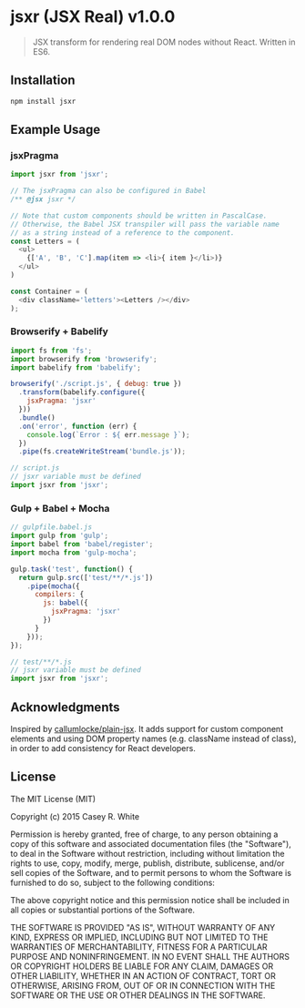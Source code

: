 # jsxr (JSX Real) v1.0.0

> JSX transform for rendering real DOM nodes without React. Written in ES6.

## Installation

```bash
npm install jsxr
```

## Example Usage

### jsxPragma
```js
import jsxr from 'jsxr';

// The jsxPragma can also be configured in Babel
/** @jsx jsxr */

// Note that custom components should be written in PascalCase.
// Otherwise, the Babel JSX transpiler will pass the variable name
// as a string instead of a reference to the component.
const Letters = (
  <ul>
    {['A', 'B', 'C'].map(item => <li>{ item }</li>)}
  </ul>
)

const Container = (
  <div className='letters'><Letters /></div>
);
```

### Browserify + Babelify
```js
import fs from 'fs';
import browserify from 'browserify';
import babelify from 'babelify';

browserify('./script.js', { debug: true })
  .transform(babelify.configure({
    jsxPragma: 'jsxr'
  }))
  .bundle()
  .on('error', function (err) {
    console.log(`Error : ${ err.message }`);
  })
  .pipe(fs.createWriteStream('bundle.js'));

// script.js
// jsxr variable must be defined
import jsxr from 'jsxr';
```

### Gulp + Babel + Mocha
```js
// gulpfile.babel.js
import gulp from 'gulp';
import babel from 'babel/register';
import mocha from 'gulp-mocha';

gulp.task('test', function() {
  return gulp.src(['test/**/*.js'])
    .pipe(mocha({
      compilers: {
        js: babel({
          jsxPragma: 'jsxr'
        })
      }
    }));
});

// test/**/*.js
// jsxr variable must be defined
import jsxr from 'jsxr';
```

## Acknowledgments

Inspired by [callumlocke/plain-jsx](https://github.com/callumlocke/plain-jsx).
It adds support for custom component elements and using DOM property names
(e.g. className instead of class), in order to add consistency for
React developers.

## License

The MIT License (MIT)

Copyright (c) 2015 Casey R. White

Permission is hereby granted, free of charge, to any person obtaining a copy
of this software and associated documentation files (the "Software"), to deal
in the Software without restriction, including without limitation the rights
to use, copy, modify, merge, publish, distribute, sublicense, and/or sell
copies of the Software, and to permit persons to whom the Software is
furnished to do so, subject to the following conditions:

The above copyright notice and this permission notice shall be included in all
copies or substantial portions of the Software.

THE SOFTWARE IS PROVIDED "AS IS", WITHOUT WARRANTY OF ANY KIND, EXPRESS OR
IMPLIED, INCLUDING BUT NOT LIMITED TO THE WARRANTIES OF MERCHANTABILITY,
FITNESS FOR A PARTICULAR PURPOSE AND NONINFRINGEMENT. IN NO EVENT SHALL THE
AUTHORS OR COPYRIGHT HOLDERS BE LIABLE FOR ANY CLAIM, DAMAGES OR OTHER
LIABILITY, WHETHER IN AN ACTION OF CONTRACT, TORT OR OTHERWISE, ARISING FROM,
OUT OF OR IN CONNECTION WITH THE SOFTWARE OR THE USE OR OTHER DEALINGS IN THE
SOFTWARE.
